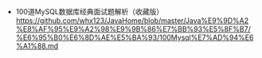 - 100道MySQL数据库经典面试题解析（收藏版）  https://github.com/whx123/JavaHome/blob/master/Java%E9%9D%A2%E8%AF%95%E9%A2%98%E9%9B%86%E7%BB%93%E5%8F%B7/%E6%95%B0%E6%8D%AE%E5%BA%93/100Mysql%E7%AD%94%E6%A1%88.md
